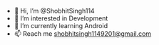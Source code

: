 - 👋 Hi, I’m @ShobhitSingh114
- 👀 I’m interested in Development
- 🌱 I’m currently learning Android 
- 📫 Reach me shobhitsingh1149201@gmail.com

<!---
ShobhitSingh114/ShobhitSingh114 is a ✨ special ✨ repository because its `README.md` (this file) appears on your GitHub profile.
You can click the Preview link to take a look at your changes.
--->
